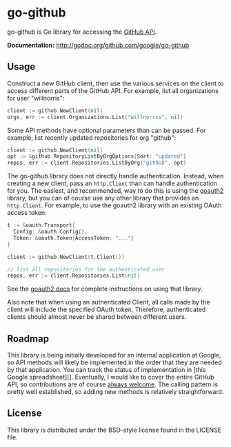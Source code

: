 # go-github #

go-github is Go library for accessing the [GitHub API][].

**Documentation:** <http://godoc.org/github.com/google/go-github>  


## Usage ##

Construct a new GitHub client, then use the various services on the client to
access different parts of the GitHub API.  For example, list all organizations
for user "willnorris":

```go
client := github.NewClient(nil)
orgs, err := client.Organizations.List("willnorris", nil)
```

Some API methods have optional parameters than can be passed.  For example,
list recently updated repositories for org "github":

```go
client := github.NewClient(nil)
opt := &github.RepositoryListByOrgOptions{Sort: "updated"}
repos, err := client.Repositories.ListByOrg("github", opt)
```

The go-github library does not directly handle authentication.  Instead, when
creating a new client, pass an `http.Client` than can handle authentication for
you.  The easiest, and recommended, way to do this is using the [goauth2][]
library, but you can of course use any other library that provides an
`http.Client`.  For example, to use the goauth2 library with an existing OAuth
access token:

```go
t := &oauth.Transport{
  Config: &oauth.Config{},
  Token: &oauth.Token{AccessToken: "..."}
}

client := github.NewClient(t.Client())

// list all repositories for the authenticated user
repos, err := client.Repositories.List(nil)
```

See the [goauth2 docs][] for complete instructions on using that library.

Also note that when using an authenticated Client, all calls made by the client
will include the specified OAuth token. Therefore, authenticated clients should
almost never be shared between different users.

[GitHub API]: http://developer.github.com/v3/
[goauth2]: https://code.google.com/p/goauth2/
[goauth2 docs]: http://godoc.org/code.google.com/p/goauth2/oauth


## Roadmap ##

This library is being initially developed for an internal application at
Google, so API methods will likely be implemented in the order that they are
needed by that application.  You can track the status of implementation in
[this Google spreadsheet][].  Eventually, I would like to cover the entire
GitHub API, so contributions are of course [always welcome][].  The calling
pattern is pretty well established, so adding new methods is relatively
straightforward.

[this Google spreadhsheet]: https://docs.google.com/spreadsheet/ccc?key=0ApoVX4GOiXr-dGNKN1pObFh6ek1DR2FKUjBNZ1FmaEE&usp=sharing
[always welcome]: CONTRIBUTING.md


## License ##

This library is distributed under the BSD-style license found in the LICENSE
file.
